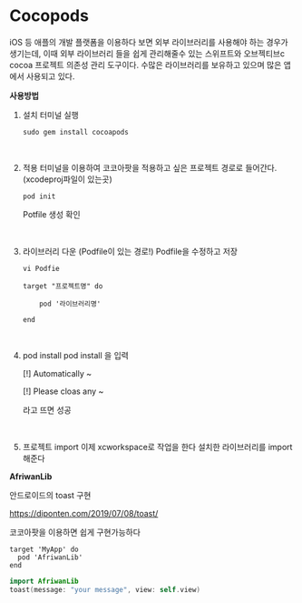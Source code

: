 # Cocopods
iOS 등 애플의 개발 플랫폼을 이용하다 보면 외부 라이브러리를 사용해야 하는 경우가 생기는데, 이때 외부 라이브러리 들을 쉽게 관리해줄수 있는 스위프트와 오브젝티브c cocoa 프로젝트 의존성 관리 도구이다. 수많은 라이브러리를 보유하고 있으며 많은 앱에서 사용되고 있다.

**사용방법**
<br>
1. 설치
    터미널 실행
    
    ```plain Text
    sudo gem install cocoapods
    ```
    <br>
2. 적용
    터미널을 이용하여 코코아팟을 적용하고 싶은 프로젝트 경로로 들어간다. (xcodeproj파일이 있는곳)
    ```plain Text
    pod init
    ```
    Potfile 생성 확인
    
    <br>
3. 라이브러리 다운
    (Podfile이 있는 경로!) Podfile을 수정하고 저장
    ```plain Text
    vi Podfie

    target "프로젝트명" do

        pod '라이브러리명'

    end
    ```
    <br>
4. pod install
    pod install 을 입력
    
    [!] Automatically ~
    
    [!] Please cloas any ~
    
    라고 뜨면 성공
    
    <br>
5. 프로젝트 import
    이제 xcworkspace로 작업을 한다
    설치한 라이브러리를 import 해준다


**AfriwanLib**

안드로이드의 toast 구현

https://diponten.com/2019/07/08/toast/

코코아팟을 이용하면 쉽게 구현가능하다
```plain Text
target 'MyApp' do
  pod 'AfriwanLib'
end
```
```swift
import AfriwanLib
toast(message: "your message", view: self.view)
```
